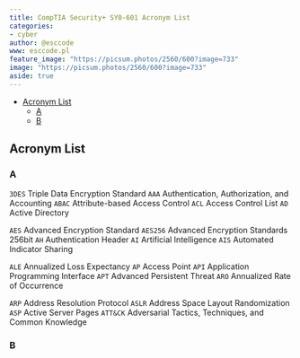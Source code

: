 ```yaml
---
title: CompTIA Security+ SY0-601 Acronym List
categories:
- cyber
author: @esccode
www: esccode.pl
feature_image: "https://picsum.photos/2560/600?image=733"
image: "https://picsum.photos/2560/600?image=733"
aside: true
---
```


- [Acronym List](#acronym-list)
  - [A](#a)
  - [B](#b)

## Acronym List

### A  

`3DES` Triple Data Encryption Standard
`AAA` Authentication, Authorization, and Accounting
`ABAC` Attribute-based Access Control
`ACL` Access Control List
`AD` Active Directory

`AES` Advanced Encryption Standard
`AES256` Advanced Encryption Standards 256bit
`AH` Authentication Header
`AI` Artificial Intelligence
`AIS` Automated Indicator Sharing

`ALE` Annualized Loss Expectancy
`AP` Access Point
`API` Application Programming Interface
`APT` Advanced Persistent Threat
`ARO` Annualized Rate of Occurrence

`ARP` Address Resolution Protocol
`ASLR` Address Space Layout Randomization
`ASP` Active Server Pages
`ATT&CK` Adversarial Tactics, Techniques, and Common Knowledge

### B
